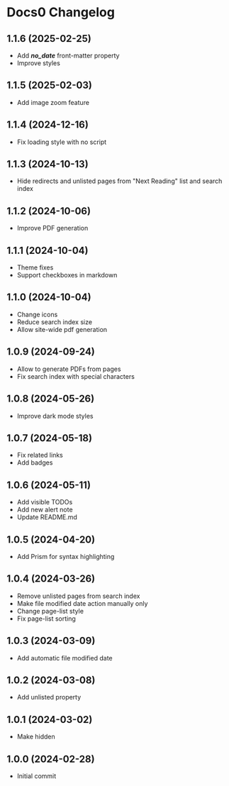 # Docs0 Changelog

## 1.1.6 (2025-02-25)
- Add ***no_date*** front-matter property
- Improve styles

## 1.1.5 (2025-02-03)
- Add image zoom feature

## 1.1.4 (2024-12-16)
- Fix loading style with no script

## 1.1.3 (2024-10-13)
- Hide redirects and unlisted pages from "Next Reading" list and search index

## 1.1.2 (2024-10-06)
- Improve PDF generation

## 1.1.1 (2024-10-04)
- Theme fixes
- Support checkboxes in markdown

## 1.1.0 (2024-10-04)
- Change icons
- Reduce search index size
- Allow site-wide pdf generation

## 1.0.9 (2024-09-24)
- Allow to generate PDFs from pages
- Fix search index with special characters

## 1.0.8 (2024-05-26)
- Improve dark mode styles

## 1.0.7 (2024-05-18)
- Fix related links
- Add badges

## 1.0.6 (2024-05-11)
- Add visible TODOs
- Add new alert note
- Update README.md

## 1.0.5 (2024-04-20)
- Add Prism for syntax highlighting

## 1.0.4 (2024-03-26)
- Remove unlisted pages from search index
- Make file modified date action manually only
- Change page-list style
- Fix page-list sorting

## 1.0.3 (2024-03-09)
- Add automatic file modified date

## 1.0.2 (2024-03-08)
- Add unlisted property

## 1.0.1 (2024-03-02)
- Make <todo> hidden

## 1.0.0 (2024-02-28)
- Initial commit
